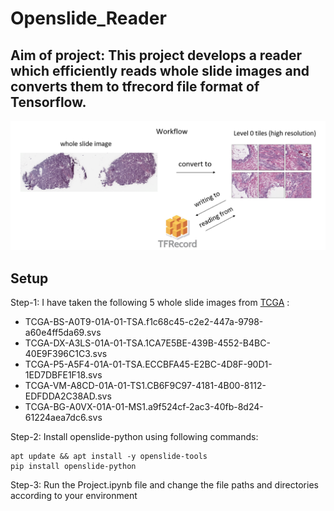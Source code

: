 # Openslide_Reader

## Aim of project: This project develops a reader which efficiently reads whole slide images and converts them to tfrecord file format of Tensorflow.


![workflow](https://github.com/Abhinav-Telukunta/Openslide_Reader/blob/main/workflow.PNG)

## Setup

Step-1: I have taken the following 5 whole slide images from [TCGA](https://portal.gdc.cancer.gov/repository?filters=%7B%22op%22%3A%22and%22%2C%22content%22%3A%5B%7B%22op%22%3A%22in%22%2C%22content%22%3A%7B%22field%22%3A%22files.data_format%22%2C%22value%22%3A%5B%22svs%22%5D%7D%7D%5D%7D) :

  *	TCGA-BS-A0T9-01A-01-TSA.f1c68c45-c2e2-447a-9798-a60e4ff5da69.svs
  *	TCGA-DX-A3LS-01A-01-TSA.1CA7E5BE-439B-4552-B4BC-40E9F396C1C3.svs
  *	TCGA-P5-A5F4-01A-01-TSA.ECCBFA45-E2BC-4D8F-90D1-1ED7DBFE1F18.svs
  *	TCGA-VM-A8CD-01A-01-TS1.CB6F9C97-4181-4B00-8112-EDFDDA2C38AD.svs
  *	TCGA-BG-A0VX-01A-01-MS1.a9f524cf-2ac3-40fb-8d24-61224aea7dc6.svs

Step-2: Install openslide-python using following commands:
  
  ```
  apt update && apt install -y openslide-tools
  pip install openslide-python
  ```

Step-3: Run the Project.ipynb file and change the file paths and directories according to your environment


